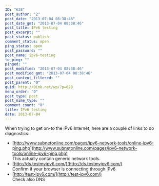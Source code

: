 ```yaml
---
ID: "628"
post_author: "2"
post_date: "2013-07-04 08:38:46"
post_date_gmt: "2013-07-04 08:38:46"
post_title: IPv6 testing
post_excerpt: ""
post_status: publish
comment_status: open
ping_status: open
post_password: ""
post_name: ipv6-testing
to_ping: ""
pinged: ""
post_modified: "2013-07-04 08:38:46"
post_modified_gmt: "2013-07-04 08:38:46"
post_content_filtered: ""
post_parent: "0"
guid: http://0ink.net/wp/?p=628
menu_order: "0"
post_type: post
post_mime_type: ""
comment_count: "0"
title: IPv6 testing
date: 2013-07-04
---
```


When trying to get on-to the IPv6 Internet, here are a couple of links to do diagnostics:

*   [http://www.subnetonline.com/pages/ipv6-network-tools/online-ipv6-ping.php](http://www.subnetonline.com/pages/ipv6-network-tools/online-ipv6-ping.php)  
    This actually contain generic network tools.
*   [http://ds.testmyipv6.com/](http://ds.testmyipv6.com/)  
    Confirm if your browser is connecting through IPv6
*   [http://test-ipv6.com/](http://test-ipv6.com/)  
    Check also DNS
